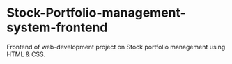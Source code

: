 # Stock-Portfolio-management-system-frontend
Frontend of web-development project on Stock portfolio management using HTML &amp; CSS.
